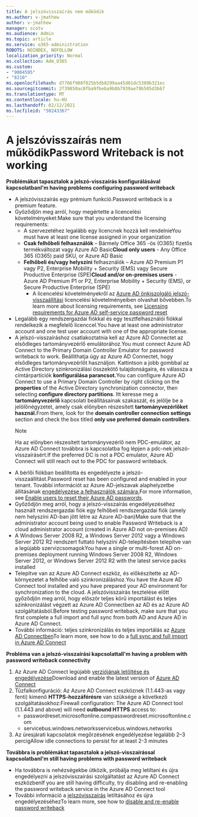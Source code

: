 ```yaml
---
title: A jelszóvisszaírás nem működik
ms.author: v-jmathew
author: v-jmathew
manager: scotv
ms.audience: Admin
ms.topic: article
ms.service: o365-administration
ROBOTS: NOINDEX, NOFOLLOW
localization_priority: Normal
ms.collection: Adm_O365
ms.custom:
- "9004595"
- "8210"
ms.openlocfilehash: d7766f908f025b5db8299aa45d01dc5389b321ec
ms.sourcegitcommit: 2f39850ac0fba9fbeba9b8b7939ae79b505d3b67
ms.translationtype: MT
ms.contentlocale: hu-HU
ms.lasthandoff: 02/12/2021
ms.locfileid: "50243367"
---
```

# <a name="password-writeback-is-not-working"></a><span data-ttu-id="bd28b-102">A jelszóvisszaírás nem működik</span><span class="sxs-lookup"><span data-stu-id="bd28b-102">Password Writeback is not working</span></span>

<span data-ttu-id="bd28b-103">**Problémákat tapasztalok a jelszó-visszaírás konfigurálásával kapcsolatban**</span><span class="sxs-lookup"><span data-stu-id="bd28b-103">**I'm having problems configuring password writeback**</span></span>

- <span data-ttu-id="bd28b-104">A jelszóvisszaírás egy prémium funkció.</span><span class="sxs-lookup"><span data-stu-id="bd28b-104">Password writeback is a premium feature.</span></span>
- <span data-ttu-id="bd28b-105">Győződjön meg arról, hogy megértette a licencelési követelményeket:</span><span class="sxs-lookup"><span data-stu-id="bd28b-105">Make sure that you understand the licensing requirements:</span></span>
  - <span data-ttu-id="bd28b-106">A szervezetéhez legalább egy licencnek hozzá kell rendelnie</span><span class="sxs-lookup"><span data-stu-id="bd28b-106">You must have at least one license assigned in your organization</span></span>
  - <span data-ttu-id="bd28b-107">**Csak felhőbeli felhasználók** – Bármely Office 365 -ös (O365) fizetős termékváltozat vagy Azure AD Basic</span><span class="sxs-lookup"><span data-stu-id="bd28b-107">**Cloud only users** - Any Office 365 (O365) paid SKU, or Azure AD Basic</span></span>
  - <span data-ttu-id="bd28b-108">**Felhőbeli és/vagy helyszíni** felhasználók – Azure AD Premium P1 vagy P2, Enterprise Mobility + Security (EMS) vagy Secure Productive Enterprise (SPE)</span><span class="sxs-lookup"><span data-stu-id="bd28b-108">**Cloud and/or on-premises users** - Azure AD Premium P1 or P2, Enterprise Mobility + Security (EMS), or Secure Productive Enterprise (SPE)</span></span>
    - <span data-ttu-id="bd28b-109">A licencelési követelményekről az [Azure AD önkiszolgáló jelszó-visszaállítási](https://docs.microsoft.com/azure/active-directory/active-directory-passwords-licensing) licencelési követelményeiben olvashat bővebben.</span><span class="sxs-lookup"><span data-stu-id="bd28b-109">To learn more about licensing requirements, see [Licensing requirements for Azure AD self-service password reset](https://docs.microsoft.com/azure/active-directory/active-directory-passwords-licensing)</span></span>
- <span data-ttu-id="bd28b-110">Legalább egy rendszergazdai fiókkal és egy tesztfelhasználói fiókkal rendelkezik a megfelelő licenccel.</span><span class="sxs-lookup"><span data-stu-id="bd28b-110">You have at least one administrator account and one test user account with one of the appropriate license.</span></span>
- <span data-ttu-id="bd28b-111">A jelszó-visszaíráshoz csatlakoztatnia kell az Azure AD Connectet az elsődleges tartományvezérlő emulátorához.</span><span class="sxs-lookup"><span data-stu-id="bd28b-111">You must connect Azure AD Connect to the Primary Domain Controller Emulator for password writeback to work.</span></span> <span data-ttu-id="bd28b-112">Beállíthatja úgy az Azure AD Connectet, hogy  elsődleges tartományvezérlőt használjon. Kattintson a jobb gombbal az Active Directory szinkronizálási összekötő tulajdonságaira, és válassza a címtárpartíciók **konfigurálása parancsot.**</span><span class="sxs-lookup"><span data-stu-id="bd28b-112">You can configure Azure AD Connect to use a Primary Domain Controller by right clicking on the **properties** of the Active Directory synchronization connector, then selecting **configure directory partitions**.</span></span> <span data-ttu-id="bd28b-113">Itt keresse meg a **tartományvezérlő** kapcsolati beállításainak szakaszát, és jelölje be a jelölőnégyzetet, amely csak előnyben részesített **tartományvezérlőket használ.**</span><span class="sxs-lookup"><span data-stu-id="bd28b-113">From there, look for the **domain controller connection settings** section and check the box titled **only use preferred domain controllers**.</span></span>
  > [!NOTE]
  > <span data-ttu-id="bd28b-114">Ha az előnyben részesített tartományvezérlő nem PDC-emulátor, az Azure AD Connect továbbra is kapcsolatba fog lépjen a pdc-nek jelszó-visszaírásért.</span><span class="sxs-lookup"><span data-stu-id="bd28b-114">If the preferred DC is not a PDC emulator, Azure AD Connect will still reach out to the PDC for password writeback.</span></span>
- <span data-ttu-id="bd28b-115">A bérlői fiókban beállította és engedélyezte a jelszó-visszaállítást.</span><span class="sxs-lookup"><span data-stu-id="bd28b-115">Password reset has been configured and enabled in your tenant.</span></span> <span data-ttu-id="bd28b-116">További információt az Azure AD-jelszavak alaphelyzetbe állításának [engedélyezése a felhasználók számára.](https://docs.microsoft.com/azure/active-directory/active-directory-passwords-getting-started)</span><span class="sxs-lookup"><span data-stu-id="bd28b-116">For more information, see [Enable users to reset their Azure AD passwords](https://docs.microsoft.com/azure/active-directory/active-directory-passwords-getting-started).</span></span>
- <span data-ttu-id="bd28b-117">Győződjön meg arról, hogy a jelszó-visszaírás engedélyezéséhez használt rendszergazdai fiók egy felhőbeli rendszergazdai fiók (amely nem helyszíni AD-ban jött létre az Azure AD-ban)</span><span class="sxs-lookup"><span data-stu-id="bd28b-117">Make sure that the administrator account being used to enable Password Writeback is a cloud administrator account (created in Azure AD not on-premises AD)</span></span>
- <span data-ttu-id="bd28b-118">A Windows Server 2008 R2, a Windows Server 2012 vagy a Windows Server 2012 R2 rendszert futtató helyszíni AD-telepítésben telepítve van a legújabb szervizcsomagok</span><span class="sxs-lookup"><span data-stu-id="bd28b-118">You have a single or multi-forest AD on-premises deployment running Windows Server 2008 R2, Windows Server 2012, or Windows Server 2012 R2 with the latest service packs installed</span></span>
- <span data-ttu-id="bd28b-119">Telepítve van az Azure AD Connect eszköz, és előkészítette az AD-környezetet a felhőbe való szinkronizáláshoz.</span><span class="sxs-lookup"><span data-stu-id="bd28b-119">You have the Azure AD Connect tool installed and you have prepared your AD environment for synchronization to the cloud.</span></span> <span data-ttu-id="bd28b-120">A jelszóvisszaírás tesztelése előtt győződjön meg arról, hogy először teljes körű importálást és teljes szinkronizálást végzett az Azure AD Connectben az AD és az Azure AD szolgáltatásból.</span><span class="sxs-lookup"><span data-stu-id="bd28b-120">Before testing password writeback, make sure that you first complete a full import and full sync from both AD and Azure AD in Azure AD Connect.</span></span>
- <span data-ttu-id="bd28b-121">További információ: teljes szinkronizálás és teljes importálás az [Azure AD Connectben](https://docs.microsoft.com/azure/active-directory/connect/active-directory-aadconnectsync-operations)</span><span class="sxs-lookup"><span data-stu-id="bd28b-121">To learn more, see how to do a [full sync and full import in Azure AD Connect](https://docs.microsoft.com/azure/active-directory/connect/active-directory-aadconnectsync-operations)</span></span>

<span data-ttu-id="bd28b-122">**Probléma van a jelszó-visszaírási kapcsolattal**</span><span class="sxs-lookup"><span data-stu-id="bd28b-122">**I'm having a problem with password writeback connectivity**</span></span>

1. <span data-ttu-id="bd28b-123">Az Azure AD Connect legújabb [verziójának letöltése és engedélyezése](https://www.microsoft.com/download/details.aspx?id=47594)</span><span class="sxs-lookup"><span data-stu-id="bd28b-123">Download and enable the latest version of [Azure AD Connect](https://www.microsoft.com/download/details.aspx?id=47594)</span></span>
2. <span data-ttu-id="bd28b-124">Tűzfalkonfiguráció: Az Azure AD Connect eszköznek (1.1.443-as vagy fenti) kimenő **HTTPS-hozzáférésre** van szüksége a következő szolgáltatásokhoz:</span><span class="sxs-lookup"><span data-stu-id="bd28b-124">Firewall configuration: The Azure AD Connect tool (1.1.443 and above) will need **outbound HTTPS** access to:</span></span>
    - <span data-ttu-id="bd28b-125">passwordreset.microsoftonline.com</span><span class="sxs-lookup"><span data-stu-id="bd28b-125">passwordreset.microsoftonline.com</span></span>
    - <span data-ttu-id="bd28b-126">servicebus.windows.networks</span><span class="sxs-lookup"><span data-stu-id="bd28b-126">servicebus.windows.networks</span></span>
3. <span data-ttu-id="bd28b-127">Az üresjárati kapcsolatok megőrzésének engedélyezése legalább 2–3 percig</span><span class="sxs-lookup"><span data-stu-id="bd28b-127">Allow idle connections to persist for at least 2-3 minutes</span></span>

<span data-ttu-id="bd28b-128">**Továbbra is problémákat tapasztalok a jelszó-visszaírással kapcsolatban**</span><span class="sxs-lookup"><span data-stu-id="bd28b-128">**I'm still having problems with password writeback**</span></span>

- <span data-ttu-id="bd28b-129">Ha továbbra is nehézségekbe ütközik, próbálja meg letiltani és újra engedélyezni a jelszóvisszaírási szolgáltatást az Azure AD Connect eszközben</span><span class="sxs-lookup"><span data-stu-id="bd28b-129">If you are still having difficulty, try disabling and re-enabling the password writeback service in the Azure AD Connect tool</span></span>
- <span data-ttu-id="bd28b-130">További információ a [jelszóvisszaírás](https://docs.microsoft.com/azure/active-directory/active-directory-passwords-troubleshoot) letiltásához és újra engedélyezéséhez</span><span class="sxs-lookup"><span data-stu-id="bd28b-130">To learn more, see how to [disable and re-enable password writeback](https://docs.microsoft.com/azure/active-directory/active-directory-passwords-troubleshoot)</span></span>
